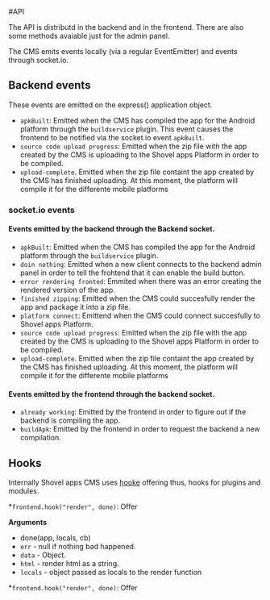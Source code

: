 #API

The API is distributd in the backend and in the frontend. There are also some methods avaiable just for the admin panel. 

The CMS emits events locally (via a regular EventEmitter) and events through socket.io. 

## Backend events

These events are emitted on the express() application object.

* `apkBuilt`: Emitted when the CMS has compiled the app for the Android platform through the `buildservice` plugin. This event causes the frontend to be notified via the socket.io event `apkBuilt`.
* `source code upload progress`: Emitted when the zip file with the app created by the CMS is uploading to the Shovel apps Platform in order to be compiled.
* `upload-complete`. Emitted when the zip file containt the app created by the CMS has finished uploading. At this moment, the platform will compile it for the differente mobile platforms


### socket.io events 

#### Events emitted by the backend through the Backend socket.

* `apkBuilt`: Emitted when the CMS has compiled the app for the Android platform through the `buildservice` plugin.
* `doin nothing`: Emitted when a new client connects to the backend admin panel in order to tell the frohtend that it can enable the build button.
* `error rendering fronted`: Emmited when there was an error creating the rendered version of the app.
* `finished zipping`: Emitted when the CMS could succesfully render the app and package it into a zip file.
* `platform connect`: Emittend when the CMS could connect succesfully to Shovel apps Platform.
* `source code upload progress`: Emitted when the zip file with the app created by the CMS is uploading to the Shovel apps Platform in order to be compiled.
* `upload-complete`. Emitted when the zip file containt the app created by the CMS has finished uploading. At this moment, the platform will compile it for the differente mobile platforms

#### Events emitted by the frontend through the backend socket.

* `already working`: Emitted by the frontend in order to figure out if the backend is compiling the app.
* `buildApk`: Emitted by the frontend in order to request the backend a new compilation. 

## Hooks

Internally Shovel apps CMS uses [hooke](https://www.npmjs.com/package/hooke) offering thus, hooks for plugins and modules.

*`frontend.hook("render", done)`: Offer

**Arguments**

* done(app, locals, cb)
 * `err` - null if nothing bad happened.
 * `data` - Object.
  * `html` - render html as a string.
 * `locals` - object passed as locals to the render function

*`frontend.hook("render", done)`: Offer

